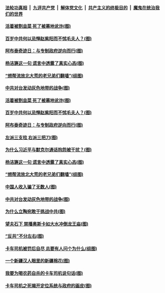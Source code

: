 

####  [法轮功真相](../../../../basic/blob/master/README.md?t=04122231) &nbsp;|&nbsp; [九评共产党](../../../../9ping.md/blob/master/README.md?t=04122231) &nbsp;|&nbsp; [解体党文化](../../../../jtdwh.md/blob/master/README.md?t=04122231)  &nbsp;|&nbsp; [共产主义的终极目的](../../../../gczydzjmd.md/blob/master/README.md?t=04122231) &nbsp;|&nbsp; [魔鬼在统治我们的世界](../../../../mgztzwmdsj.md/blob/master/README.md?t=04122231) 

#### [活着被割韭菜 死了被墓地讹诈(图)](../pages/p4/968463.md?t=04122231) 

#### [百岁中共何以忌惮赵紫阳而不怵毛夫人？(图)](../pages/p4/968458.md?t=04122231) 

#### [阿布泰奇迹日：与专制政府逆向而行(图)](../pages/p4/968442.md?t=04122231) 

#### [杨洁篪这一句 谎言中透露了真实心态(图)](../pages/p4/968397.md?t=04122231) 

#### [“想帮流放北大荒的老兄弟们翻墙”(组图)](../pages/p4/968186.md?t=04122231) 

#### [中共对台发动灰色地带的战争(图)](../pages/p4/968349.md?t=04122231) 


#### [活着被割韭菜 死了被墓地讹诈(图)](../pages/p4/968463.md?t=04122231) 

#### [百岁中共何以忌惮赵紫阳而不怵毛夫人？(图)](../pages/p4/968458.md?t=04122231) 

#### [阿布泰奇迹日：与专制政府逆向而行(图)](../pages/p4/968442.md?t=04122231) 

#### [左派三支柱 右派三把刀(图)](../pages/p4/968460.md?t=04122231) 

#### [为什么习近平与默克尔通话抱怨被干扰？(图)](../pages/p4/968444.md?t=04122231) 


#### [杨洁篪这一句 谎言中透露了真实心态(图)](../pages/p4/968397.md?t=04122231) 

#### [“想帮流放北大荒的老兄弟们翻墙”(组图)](../pages/p4/968186.md?t=04122231) 

#### [中国人收入骗了无数人(图)](../pages/p4/968374.md?t=04122231) 

#### [中共对台发动灰色地带的战争(图)](../pages/p4/968349.md?t=04122231) 

#### [为什么立陶宛敢于挑战中共(图)](../pages/p4/968197.md?t=04122231) 

#### [望夫石下 禁播奥斯卡如大水冲倒龙王庙(图)](../pages/p4/968342.md?t=04122231) 


#### [“反共”不分左右(图)](../pages/p4/968284.md?t=04122231) 

#### [卡车司机被罚后自尽 总要有人问个为什么(组图)](../pages/p4/968261.md?t=04122231) 

#### [一个新疆汉人眼里的新疆棉花(图)](../pages/p4/968264.md?t=04122231) 


#### [我要为喝农药自杀的卡车司机说句话(图)](../pages/p4/968265.md?t=04122231) 

#### [卡车司机之死揭开定位系统与政府的画皮(图)](../pages/p4/968263.md?t=04122231) 

